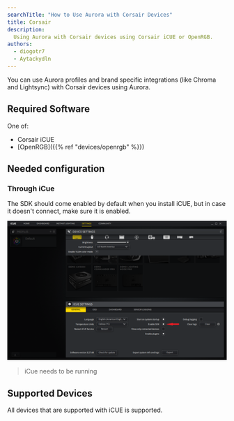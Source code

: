 ```yaml
---
searchTitle: "How to Use Aurora with Corsair Devices"
title: Corsair
description:
  Using Aurora with Corsair devices using Corsair iCUE or OpenRGB.
authors:
  - diogotr7
  - Aytackydln
---
```


You can use Aurora profiles and brand specific integrations (like Chroma and Lightsync) with Corsair devices using Aurora.

## Required Software

One of:
* Corsair iCUE
* [OpenRGB]({{% ref "devices/openrgb" %}})

## Needed configuration

### Through iCue
The SDK should come enabled by default when you install iCUE, but in case it doesn't connect, make sure it is enabled.

![Turning on the SDK in Corsair iCUE](icue-enable-sdk.png)

> iCue needs to be running

## Supported Devices

All devices that are supported with iCUE is supported.
